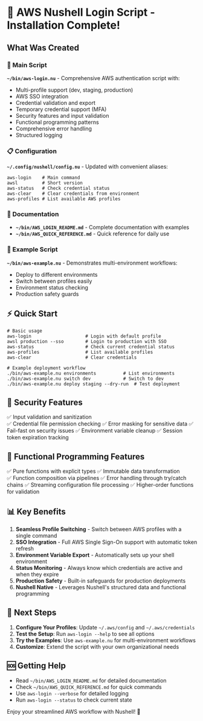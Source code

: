 # 🎉 AWS Nushell Login Script - Installation Complete!

## What Was Created

### 🔧 Main Script
**`~/bin/aws-login.nu`** - Comprehensive AWS authentication script with:
- Multi-profile support (dev, staging, production)
- AWS SSO integration  
- Credential validation and export
- Temporary credential support (MFA)
- Security features and input validation
- Functional programming patterns
- Comprehensive error handling
- Structured logging

### 📋 Configuration  
**`~/.config/nushell/config.nu`** - Updated with convenient aliases:
```nu
aws-login    # Main command
awsl         # Short version
aws-status   # Check credential status
aws-clear    # Clear credentials from environment  
aws-profiles # List available AWS profiles
```

### 📖 Documentation
- **`~/bin/AWS_LOGIN_README.md`** - Complete documentation with examples
- **`~/bin/AWS_QUICK_REFERENCE.md`** - Quick reference for daily use

### 🎯 Example Script
**`~/bin/aws-example.nu`** - Demonstrates multi-environment workflows:
- Deploy to different environments
- Switch between profiles easily
- Environment status checking
- Production safety guards

## ⚡ Quick Start

```nu
# Basic usage
aws-login                    # Login with default profile
awsl production --sso        # Login to production with SSO
aws-status                   # Check current credential status
aws-profiles                 # List available profiles
aws-clear                    # Clear credentials

# Example deployment workflow
./bin/aws-example.nu environments          # List environments
./bin/aws-example.nu switch dev            # Switch to dev
./bin/aws-example.nu deploy staging --dry-run  # Test deployment
```

## 🔐 Security Features

✅ Input validation and sanitization  
✅ Credential file permission checking
✅ Error masking for sensitive data
✅ Fail-fast on security issues
✅ Environment variable cleanup
✅ Session token expiration tracking

## 🚀 Functional Programming Features

✅ Pure functions with explicit types
✅ Immutable data transformation  
✅ Function composition via pipelines
✅ Error handling through try/catch chains
✅ Streaming configuration file processing
✅ Higher-order functions for validation

## 📊 Key Benefits

1. **Seamless Profile Switching** - Switch between AWS profiles with a single command
2. **SSO Integration** - Full AWS Single Sign-On support with automatic token refresh
3. **Environment Variable Export** - Automatically sets up your shell environment  
4. **Status Monitoring** - Always know which credentials are active and when they expire
5. **Production Safety** - Built-in safeguards for production deployments
6. **Nushell Native** - Leverages Nushell's structured data and functional programming

## 🎯 Next Steps

1. **Configure Your Profiles**: Update `~/.aws/config` and `~/.aws/credentials`
2. **Test the Setup**: Run `aws-login --help` to see all options
3. **Try the Examples**: Use `aws-example.nu` for multi-environment workflows
4. **Customize**: Extend the script with your own organizational needs

## 🆘 Getting Help

- Read `~/bin/AWS_LOGIN_README.md` for detailed documentation
- Check `~/bin/AWS_QUICK_REFERENCE.md` for quick commands
- Use `aws-login --verbose` for detailed logging
- Run `aws-login --status` to check current state

Enjoy your streamlined AWS workflow with Nushell! 🎉